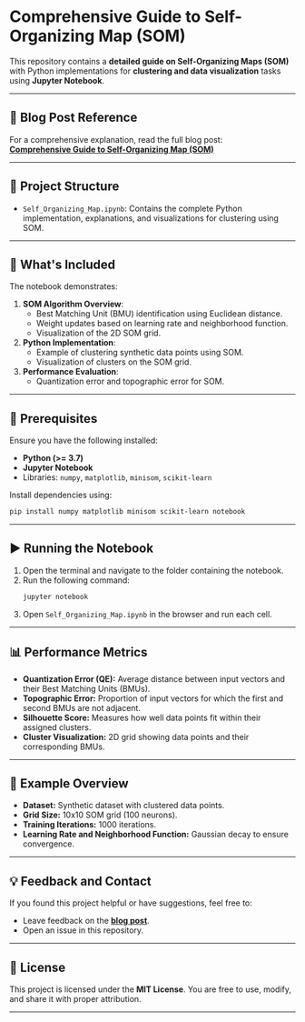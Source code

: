 # **Comprehensive Guide to Self-Organizing Map (SOM)**

This repository contains a **detailed guide on Self-Organizing Maps (SOM)** with Python implementations for **clustering and data visualization** tasks using **Jupyter Notebook**.

---

## **🔗 Blog Post Reference**

For a comprehensive explanation, read the full blog post:  
[**Comprehensive Guide to Self-Organizing Map (SOM)**](https://siddhantbhattarai.hashnode.dev/comprehensive-guide-to-self-organizing-map-som)

---

## **📁 Project Structure**

- `Self_Organizing_Map.ipynb`: Contains the complete Python implementation, explanations, and visualizations for clustering using SOM.

---

## **🚀 What's Included**

The notebook demonstrates:
1. **SOM Algorithm Overview**:
   - Best Matching Unit (BMU) identification using Euclidean distance.
   - Weight updates based on learning rate and neighborhood function.
   - Visualization of the 2D SOM grid.
2. **Python Implementation**:
   - Example of clustering synthetic data points using SOM.
   - Visualization of clusters on the SOM grid.
3. **Performance Evaluation**:
   - Quantization error and topographic error for SOM.

---

## **🔧 Prerequisites**

Ensure you have the following installed:
- **Python (>= 3.7)**
- **Jupyter Notebook**
- Libraries: `numpy`, `matplotlib`, `minisom`, `scikit-learn`

Install dependencies using:
```bash
pip install numpy matplotlib minisom scikit-learn notebook
```

---

## **▶️ Running the Notebook**

1. Open the terminal and navigate to the folder containing the notebook.
2. Run the following command:
   ```bash
   jupyter notebook
   ```
3. Open `Self_Organizing_Map.ipynb` in the browser and run each cell.

---

## **📊 Performance Metrics**

- **Quantization Error (QE):** Average distance between input vectors and their Best Matching Units (BMUs).
- **Topographic Error:** Proportion of input vectors for which the first and second BMUs are not adjacent.
- **Silhouette Score:** Measures how well data points fit within their assigned clusters.
- **Cluster Visualization:** 2D grid showing data points and their corresponding BMUs.

---

## **📝 Example Overview**

- **Dataset:** Synthetic dataset with clustered data points.
- **Grid Size:** 10x10 SOM grid (100 neurons).
- **Training Iterations:** 1000 iterations.
- **Learning Rate and Neighborhood Function:** Gaussian decay to ensure convergence.

---

## **💡 Feedback and Contact**

If you found this project helpful or have suggestions, feel free to:
- Leave feedback on the [**blog post**](https://siddhantbhattarai.hashnode.dev/comprehensive-guide-to-self-organizing-map-som).
- Open an issue in this repository.

---

## **📝 License**

This project is licensed under the **MIT License**. You are free to use, modify, and share it with proper attribution.

---
